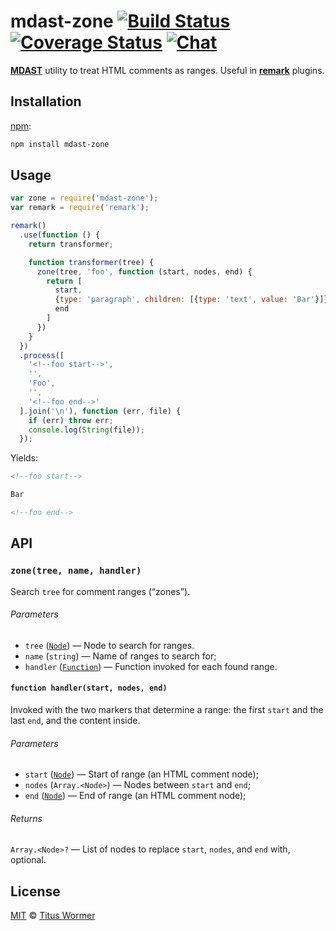# mdast-zone [![Build Status][travis-badge]][travis] [![Coverage Status][codecov-badge]][codecov] [![Chat][chat-badge]][chat]

[**MDAST**][mdast] utility to treat HTML comments as ranges.
Useful in [**remark**][remark] plugins.

## Installation

[npm][]:

```bash
npm install mdast-zone
```

## Usage

```javascript
var zone = require('mdast-zone');
var remark = require('remark');

remark()
  .use(function () {
    return transformer;

    function transformer(tree) {
      zone(tree, 'foo', function (start, nodes, end) {
        return [
          start,
          {type: 'paragraph', children: [{type: 'text', value: 'Bar'}]},
          end
        ]
      })
    }
  })
  .process([
    '<!--foo start-->',
    '',
    'Foo',
    '',
    '<!--foo end-->'
  ].join('\n'), function (err, file) {
    if (err) throw err;
    console.log(String(file));
  });
```

Yields:

```markdown
<!--foo start-->

Bar

<!--foo end-->
```

## API

### `zone(tree, name, handler)`

Search `tree` for comment ranges (“zones”).

###### Parameters

*   `tree` ([`Node`][mdast]) — Node to search for ranges.
*   `name` (`string`) — Name of ranges to search for;
*   `handler` ([`Function`][handler]) — Function invoked for each found
    range.

#### `function handler(start, nodes, end)`

Invoked with the two markers that determine a range: the first `start`
and the last `end`, and the content inside.

###### Parameters

*   `start` ([`Node`][mdast]) — Start of range (an HTML comment node);
*   `nodes` (`Array.<Node>`) — Nodes between `start` and `end`;
*   `end` ([`Node`][mdast]) — End of range (an HTML comment node);

###### Returns

`Array.<Node>?` — List of nodes to replace `start`, `nodes`, and `end`
with, optional.

## License

[MIT][license] © [Titus Wormer][author]

<!-- Definitions -->

[travis-badge]: https://img.shields.io/travis/syntax-tree/mdast-zone.svg

[travis]: https://travis-ci.org/syntax-tree/mdast-zone

[codecov-badge]: https://img.shields.io/codecov/c/github/syntax-tree/mdast-zone.svg

[chat-badge]: https://img.shields.io/gitter/room/wooorm/remark.svg

[codecov]: https://codecov.io/github/syntax-tree/mdast-zone

[chat]: https://gitter.im/wooorm/remark

[npm]: https://docs.npmjs.com/cli/install

[license]: LICENSE

[author]: http://wooorm.com

[mdast]: https://github.com/syntax-tree/mdast

[remark]: https://github.com/wooorm/remark

[handler]: #function-handlerstart-nodes-end
